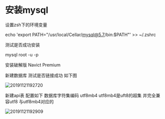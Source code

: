 # 安装mysql
设置zsh下的环境变量

echo 'export PATH="/usr/local/Cellar/mysql@5.7/bin:$PATH"' >> ~/.zshrc



测试是否成功安装

mysql root -u -p


安装破解版 Navict Premium

新建数据库 测试是否链接成功  如下图

![20191121192720](http://f.shudong.wang/starkwang/20191121192720.png)




新建api表  配置如下
数据库字符集编码  utf8mb4
utf8mb4是uft8的超集 并完全兼容utf8
与utf8mb4对应的

![20191121192909](http://f.shudong.wang/starkwang/20191121192909.png)





